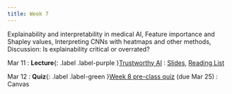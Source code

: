 ```yaml
---
title: Week 7
---
```


Explainability and interpretability in medical AI, Feature importance and Shapley values, Interpreting CNNs with heatmaps and other methods, Discussion: Is explainability critical or overrated?

Mar 11
: **Lecture**{: .label .label-purple }[Trustworthy AI](/AIM2/lectures/week07)
  : [Slides](#), [Reading List](/AIM2/lectures/week07)

Mar 12
: **Quiz**{: .label .label-green }[Week 8 pre-class quiz](#) (due Mar 25)
  : Canvas